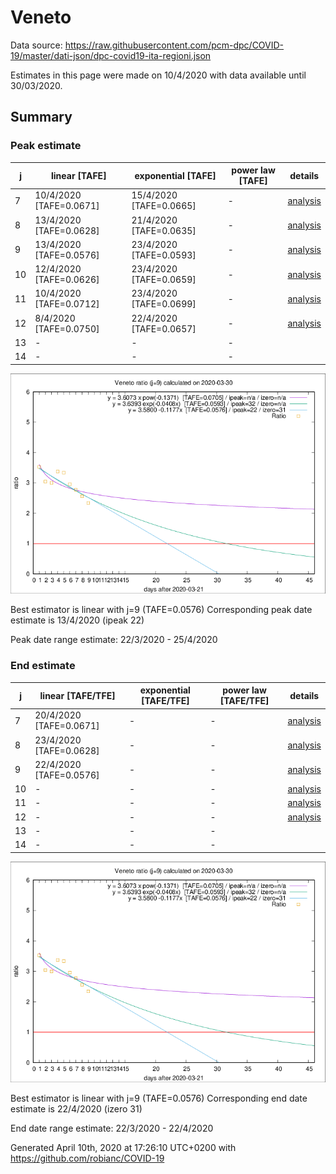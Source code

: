 # Veneto


Data source: https://raw.githubusercontent.com/pcm-dpc/COVID-19/master/dati-json/dpc-covid19-ita-regioni.json

Estimates in this page were made on 10/4/2020 with data available until 30/03/2020.


## Summary 

### Peak estimate 
|j|linear [TAFE]|exponential [TAFE]|power law [TAFE]|details|
|---|----|-----------|---------|-------|
|7|10/4/2020 [TAFE=0.0671]|15/4/2020 [TAFE=0.0665]|-|[analysis](COVID-19_veneto_j7_2020-03-30.md)|
|8|13/4/2020 [TAFE=0.0628]|21/4/2020 [TAFE=0.0635]|-|[analysis](COVID-19_veneto_j8_2020-03-30.md)|
|9|13/4/2020 [TAFE=0.0576]|23/4/2020 [TAFE=0.0593]|-|[analysis](COVID-19_veneto_j9_2020-03-30.md)|
|10|12/4/2020 [TAFE=0.0626]|23/4/2020 [TAFE=0.0659]|-|[analysis](COVID-19_veneto_j10_2020-03-30.md)|
|11|10/4/2020 [TAFE=0.0712]|23/4/2020 [TAFE=0.0699]|-|[analysis](COVID-19_veneto_j11_2020-03-30.md)|
|12|8/4/2020 [TAFE=0.0750]|22/4/2020 [TAFE=0.0657]|-|[analysis](COVID-19_veneto_j12_2020-03-30.md)|
|13|-|-|-||
|14|-|-|-||

![best peak estimate](COVID-19_veneto_j9_2020-03-30.png)

Best estimator is linear with j=9 (TAFE=0.0576)
Corresponding peak date estimate is 13/4/2020 (ipeak 22)


Peak date range estimate: 22/3/2020 - 25/4/2020

### End estimate 
|j|linear [TAFE/TFE]|exponential [TAFE/TFE]|power law [TAFE/TFE]|details|
|---|----|-----------|---------|-------|
|7|20/4/2020 [TAFE=0.0671]|-|-|[analysis](COVID-19_veneto_j7_2020-03-30.md)|
|8|23/4/2020 [TAFE=0.0628]|-|-|[analysis](COVID-19_veneto_j8_2020-03-30.md)|
|9|22/4/2020 [TAFE=0.0576]|-|-|[analysis](COVID-19_veneto_j9_2020-03-30.md)|
|10|-|-|-|[analysis](COVID-19_veneto_j10_2020-03-30.md)|
|11|-|-|-|[analysis](COVID-19_veneto_j11_2020-03-30.md)|
|12|-|-|-|[analysis](COVID-19_veneto_j12_2020-03-30.md)|
|13|-|-|-||
|14|-|-|-||

![best zero estimate](COVID-19_veneto_j9_2020-03-30.png)

Best estimator is linear with j=9 (TAFE=0.0576)
Corresponding end date estimate is 22/4/2020 (izero 31)


End date range estimate: 22/3/2020 - 22/4/2020

Generated April 10th, 2020 at 17:26:10 UTC+0200 with https://github.com/robianc/COVID-19
